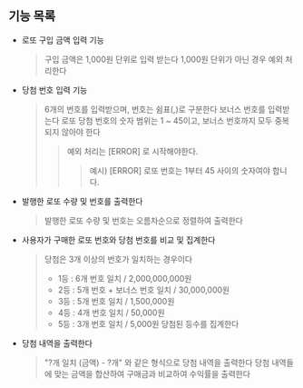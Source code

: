 ## 기능 목록
- 로또 구입 금액 입력 기능
    > 구입 금액은 1,000원 단위로 입력 받는다
    > 1,000원 단위가 아닌 경우 예외 처리한다

- 당첨 번호 입력 기능
    > 6개의 번호를 입력받으며, 번호는 쉼표(,)로 구분한다
    > 보너스 번호를 입력받는다
    > 로또 당첨 번호의 숫자 범위는 1 ~ 45이고, 보너스 번호까지 모두 중복되지 않아야 한다
    >   > 예외 처리는 [ERROR] 로 시작해야한다.
    >   >   > 예시) [ERROR] 로또 번호는 1부터 45 사이의 숫자여야 합니다.

- 발행한 로또 수량 및 번호를 출력한다
    > 발행한 로또 수량 및 번호는 오름차순으로 정렬하여 출력한다

- 사용자가 구매한 로또 번호와 당첨 번호를 비교 및 집계한다
    > 당첨은 3개 이상의 번호가 일치하는 경우이다    
    >   - 1등 : 6개 번호 일치 / 2,000,000,000원
    >   - 2등 : 5개 번호 + 보너스 번호 일치 / 30,000,000원
    >   - 3등 : 5개 번호 일치 / 1,500,000원
    >   - 4등 : 4개 번호 일치 / 50,000원
    >   - 5등 : 3개 번호 일치 / 5,000원
    > 당첨된 등수를 집계한다

- 당첨 내역을 출력한다
    > "?개 일치 (금액) - ?개" 와 같은 형식으로 당첨 내역을 출력한다
    > 당첨 내역들에 맞는 금액을 합산하여 구매금과 비교하여 수익률을 출력한다